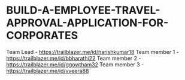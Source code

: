 # BUILD-A-EMPLOYEE-TRAVEL-APPROVAL-APPLICATION-FOR-CORPORATES
Team Lead - https://trailblazer.me/id/harishkumar18
Team member 1 - https://trailblazer.me/id/bbharathi22
Team member 2 - https://trailblazer.me/id/ggowtham32
Team member 3 - https://trailblazer.me/id/vveera88
